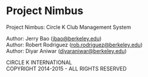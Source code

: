Project Nimbus
======

Project Nimbus: Circle K Club Management System

Author: Jerry Bao (jbao@berkeley.edu)  
Author: Robert Rodriguez (rob.rodriguez@berkeley.edu)  
Author: Diyar Aniwar (diyaraniwar@berkeley.edu)  
 
CIRCLE K INTERNATIONAL  
COPYRIGHT 2014-2015 - ALL RIGHTS RESERVED